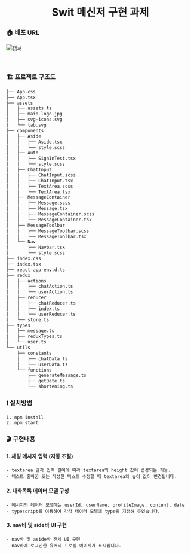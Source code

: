 <h1 align= "center"> Swit 메신저 구현 과제</h1>

### :house: 배포 URL

![캡쳐](https://user-images.githubusercontent.com/85682854/153686261-fc3e9267-b3e6-4183-807f-18e5dc3e0944.png)

<br/>

### 🏗 프로젝트 구조도

```html
├── App.css
├── App.tsx
├── assets
│   ├── assets.ts
│   ├── main-logo.jpg
│   ├── svg-icons.svg
│   └── tab.svg
├── components
│   ├── Aside
│   │   ├── Aside.tsx
│   │   └── style.scss
│   ├── Auth
│   │   ├── SignInTest.tsx
│   │   └── style.scss
│   ├── ChatInput
│   │   ├── ChatInput.scss
│   │   ├── ChatInput.tsx
│   │   ├── TextArea.scss
│   │   └── TextArea.tsx
│   ├── MessageContainer
│   │   ├── Message.scss
│   │   ├── Message.tsx
│   │   ├── MessageContainer.scss
│   │   └── MessageContainer.tsx
│   ├── MessageToolbar
│   │   ├── MessageToolbar.scss
│   │   └── MessageToolbar.tsx
│   └── Nav
│       ├── Navbar.tsx
│       └── style.scss
├── index.css
├── index.tsx
├── react-app-env.d.ts
├── redux
│   ├── actions
│   │   ├── chatAction.ts
│   │   └── userAction.ts
│   ├── reducer
│   │   ├── chatReducer.ts
│   │   ├── index.ts
│   │   └── userReducer.ts
│   └── store.ts
├── types
│   ├── message.ts
│   ├── reduxTypes.ts
│   └── user.ts
└── utils
    ├── constants
    │   ├── chatData.ts
    │   └── userData.ts
    └── functions
        ├── generateMessage.ts
        ├── getDate.ts
        └── shortening.ts
```

### :exclamation: 설치방법

```
1. npm install
2. npm start
```

### :clapper: 구현내용

#### 1. 채팅 메시지 입력 (자동 조절)

```
- textarea 글자 입력 길이에 따라 textarea의 height 값이 변경되는 기능.
- 텍스트 줄바꿈 또는 작성한 텍스트 수정할 때 textarea의 높이 값이 변경됩니다.
```

#### 2. 대화목록 데이터 모델 구성

```
- 메시지의 데이터 모델에는 userId, userName, profileImage, content, date
- typescript를 이용하여 각각 데이터 모델에 type을 지정해 주었습니다.
```

#### 3. nav바 및 side바 UI 구현

```
- nav바 및 aside바 전체 UI 구현
- nav바에 로그인한 유저의 프로필 이미지가 표시됩니다.
```
